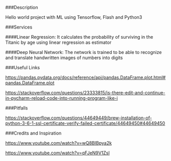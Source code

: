 ###Description

Hello world project with ML using Tensorflow, Flash and Python3

###Services

####Linear Regression: 
It calculates the probability of surviving in the Titanic by age using linear regression as estimator

####Deep Neural Network: 
The network is trained to be able to recognize and translate handwritten images of numbers into digits

###Useful Links

https://pandas.pydata.org/docs/reference/api/pandas.DataFrame.plot.html#pandas.DataFrame.plot

https://stackoverflow.com/questions/23333815/is-there-edit-and-continue-in-pycharm-reload-code-into-running-program-like-i

###Pitfalls

https://stackoverflow.com/questions/44649449/brew-installation-of-python-3-6-1-ssl-certificate-verify-failed-certificate/44649450#44649450

###Credits and Inspiration

https://www.youtube.com/watch?v=wQ8BIBpya2k

https://www.youtube.com/watch?v=qFJeN9V1ZsI